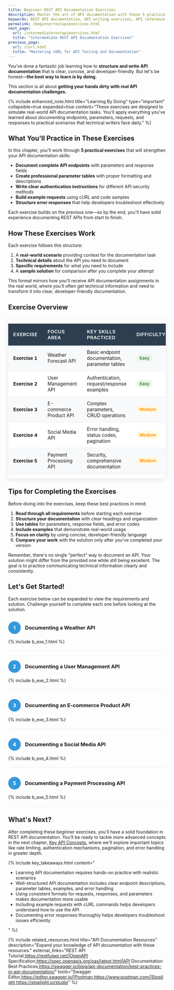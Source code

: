 ```yaml
---
title: Beginner REST API Documentation Exercises
description: Master the art of API documentation with these 5 practical exercises. Learn to document endpoints, parameters, authentication, and error responses with real-world scenarios designed for beginners.
keywords: REST API documentation, API writing exercises, API reference, API documentation practice, API documentation test, API writing test, Technical Writing API exercises, API documentation challenges, API documentation best practices, hands-on API documentation, beginner API documentation, API endpoints, API parameters, API authentication, API error responses, API troubleshooting, API examples, API request documentation, API response documentation
permalink: /beginnerrestapiexercises.html
next_page:
  url: /intermediaterestapiexercises.html
  title: "Intermediate REST API Documentation Exercises"
previous_page:
  url: /curl.html
  title: "Mastering cURL for API Testing and Documentation"
---
```


You've done a fantastic job learning how to **structure and write API documentation** that is clear, concise, and developer-friendly. But let's be honest—**the best way to learn is by doing.**  

This section is all about **getting your hands dirty with real API documentation challenges.**  

{% include enhanced_note.html 
  title="Learning By Doing" 
  type="important" 
  collapsible=true 
  expanded=true 
  content="These exercises are designed to simulate real-world API documentation tasks. You'll apply everything you've learned about documenting endpoints, parameters, requests, and responses to practical scenarios that technical writers face daily." 
%}

## What You'll Practice in These Exercises

In this chapter, you'll work through **5 practical exercises** that will strengthen your API documentation skills:

- **Document complete API endpoints** with parameters and response fields
- **Create professional parameter tables** with proper formatting and descriptions
- **Write clear authentication instructions** for different API security methods
- **Build example requests** using cURL and code samples
- **Structure error responses** that help developers troubleshoot effectively

Each exercise builds on the previous one—so by the end, you'll have solid experience documenting REST APIs from start to finish.

<script async src="https://pagead2.googlesyndication.com/pagead/js/adsbygoogle.js?client=ca-pub-7149683584202371"
      crossorigin="anonymous"></script>
  <!-- AddTitleOne -->
  <ins class="adsbygoogle"
      style="display:block"
      data-ad-client="ca-pub-7149683584202371"
      data-ad-slot="7422872052"
      data-ad-format="auto"
      data-full-width-responsive="true"></ins>
  <script>
      (adsbygoogle = window.adsbygoogle || []).push({});
  </script>

## How These Exercises Work

Each exercise follows this structure:

1. A **real-world scenario** providing context for the documentation task
2. **Technical details** about the API you need to document
3. **Specific requirements** for what you need to include
4. A **sample solution** for comparison after you complete your attempt

This format mirrors how you'll receive API documentation assignments in the real world, where you'll often get technical information and need to transform it into clear, developer-friendly documentation.

## Exercise Overview

<div class="table-container">
  <table class="custom-table">
    <thead>
      <tr>
        <th>Exercise</th>
        <th>Focus Area</th>
        <th>Key Skills Practiced</th>
        <th>Difficulty</th>
      </tr>
    </thead>
    <tbody>
      <tr class="highlight-row">
        <td><strong>Exercise 1</strong></td>
        <td>Weather Forecast API</td>
        <td>Basic endpoint documentation, parameter tables</td>
        <td><span class="difficulty-level easy">Easy</span></td>
      </tr>
      <tr>
        <td><strong>Exercise 2</strong></td>
        <td>User Management API</td>
        <td>Authentication, request/response examples</td>
        <td><span class="difficulty-level easy">Easy</span></td>
      </tr>
      <tr class="highlight-row">
        <td><strong>Exercise 3</strong></td>
        <td>E-commerce Product API</td>
        <td>Complex parameters, CRUD operations</td>
        <td><span class="difficulty-level medium">Medium</span></td>
      </tr>
      <tr>
        <td><strong>Exercise 4</strong></td>
        <td>Social Media API</td>
        <td>Error handling, status codes, pagination</td>
        <td><span class="difficulty-level medium">Medium</span></td>
      </tr>
      <tr class="highlight-row">
        <td><strong>Exercise 5</strong></td>
        <td>Payment Processing API</td>
        <td>Security, comprehensive documentation</td>
        <td><span class="difficulty-level medium">Medium</span></td>
      </tr>
    </tbody>
  </table>
</div>

<style>
.table-container {
  overflow-x: auto;
  margin: 25px 0;
  border-radius: 8px;
  box-shadow: 0 4px 15px rgba(0,0,0,0.1);
}

.custom-table {
  width: 100%;
  border-collapse: separate;
  border-spacing: 0;
  background: white;
  font-size: 0.95rem;
}

.custom-table th {
  background: #2c3e50;
  color: white;
  font-weight: 600;
  text-transform: uppercase;
  letter-spacing: 0.5px;
  padding: 16px;
  text-align: left;
  border: none;
}

.custom-table td {
  padding: 12px 16px;
  border-bottom: 1px solid #e9ecef;
  vertical-align: middle;
}

.highlight-row {
  background-color: #f8f9fa;
}

.difficulty-level {
  display: inline-block;
  padding: 4px 10px;
  border-radius: 12px;
  font-weight: 600;
  font-size: 0.85rem;
}

.easy {
  background-color: #e8f5e9;
  color: #2e7d32;
}

.medium {
  background-color: #fff8e1;
  color: #ff8f00;
}

.hard {
  background-color: #ffebee;
  color: #c62828;
}

.exercise-container {
  margin: 30px 0;
  padding: 0 0 20px 0;
  border-bottom: 1px solid #e9ecef;
}

.exercise-number {
  display: inline-block;
  width: 40px;
  height: 40px;
  background-color: #3498db;
  color: white;
  text-align: center;
  line-height: 40px;
  border-radius: 50%;
  margin-right: 10px;
  font-weight: bold;
}
</style>

<script async src="https://pagead2.googlesyndication.com/pagead/js/adsbygoogle.js?client=ca-pub-7149683584202371"
      crossorigin="anonymous"></script>
  <!-- AddTitleOne -->
  <ins class="adsbygoogle"
      style="display:block"
      data-ad-client="ca-pub-7149683584202371"
      data-ad-slot="7422872052"
      data-ad-format="auto"
      data-full-width-responsive="true"></ins>
  <script>
      (adsbygoogle = window.adsbygoogle || []).push({});
  </script>

## Tips for Completing the Exercises

Before diving into the exercises, keep these best practices in mind:

1. **Read through all requirements** before starting each exercise
2. **Structure your documentation** with clear headings and organization
3. **Use tables** for parameters, response fields, and error codes
4. **Include examples** that demonstrate real-world usage
5. **Focus on clarity** by using concise, developer-friendly language
6. **Compare your work** with the solution only after you've completed your version

Remember, there's no single "perfect" way to document an API. Your solution might differ from the provided one while still being excellent. The goal is to practice communicating technical information clearly and consistently.

## Let's Get Started!

Each exercise below can be expanded to view the requirements and solution. Challenge yourself to complete each one before looking at the solution.

<div class="exercise-container">
  <h3><span class="exercise-number">1</span> Documenting a Weather API</h3>
  {% include b_exe_1.html %}
</div>

<div class="exercise-container">
  <h3><span class="exercise-number">2</span> Documenting a User Management API</h3>
  {% include b_exe_2.html %}
</div>

<div class="exercise-container">
  <h3><span class="exercise-number">3</span> Documenting an E-commerce Product API</h3>
  {% include b_exe_3.html %}
</div>

<div class="exercise-container">
  <h3><span class="exercise-number">4</span> Documenting a Social Media API</h3>
  {% include b_exe_4.html %}
</div>

<div class="exercise-container">
  <h3><span class="exercise-number">5</span> Documenting a Payment Processing API</h3>
{% include b_exe_5.html %}  
</div>

## What's Next?

After completing these beginner exercises, you'll have a solid foundation in REST API documentation. You'll be ready to tackle more advanced concepts in the next chapter, [Key API Concepts](/keyconcepts.html), where we'll explore important topics like rate limiting, authentication mechanisms, pagination, and error handling in greater depth.

{% include key_takeaways.html content="
<ul>
  <li>Learning API documentation requires hands-on practice with realistic scenarios</li>
  <li>Well-structured API documentation includes clear endpoint descriptions, parameter tables, examples, and error handling</li>
  <li>Using consistent formats for requests, responses, and parameters makes documentation more usable</li>
  <li>Including example requests with cURL commands helps developers understand how to use the API</li>
  <li>Documenting error responses thoroughly helps developers troubleshoot issues efficiently</li>
</ul>
" %}

{% include related_resources.html 
  title="API Documentation Resources"
  description="Expand your knowledge of API documentation with these resources."
  external_links="REST API Tutorial,https://restfulapi.net/|OpenAPI Specification,https://spec.openapis.org/oas/latest.html|API Documentation Best Practices,https://swagger.io/blog/api-documentation/best-practices-in-api-documentation/"
  tools="Swagger Editor,https://editor.swagger.io/|Postman,https://www.postman.com/|Stoplight,https://stoplight.io/studio"
%}

